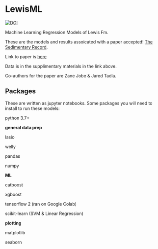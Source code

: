 # LewisML
[![DOI](https://zenodo.org/badge/340778603.svg)](https://zenodo.org/badge/latestdoi/340778603)

Machine Learning Regression Models of Lewis Fm. 

These are the models and results assoicated with a paper accepted! [The Sedimentary Record](https://thesedimentaryrecord.scholasticahq.com/issues).

Link to paper is [here](https://thesedimentaryrecord.scholasticahq.com/article/36638-digitalization-of-legacy-datasets-and-machine-learning-regression-yields-insights-for-reservoir-property-prediction-and-submarine-fan-evolution-a-sub)

Data is in the supplimentary materials in the link above.

Co-authors for the paper are Zane Jobe & Jared Tadla.

## Packages
These are written as jupyter notebooks. Some packages you will need to install to run these models:

python 3.7+

**general data prep**

lasio

welly

pandas

numpy

**ML**

catboost

xgboost

tensorflow 2 (ran on Google Colab)

scikit-learn (SVM & Linear Regression)

**plotting**

matplotlib

seaborn
